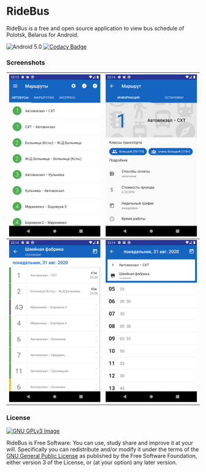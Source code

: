 # RideBus 

RideBus is a free and open source application to view bus schedule of Polotsk, Belarus for Android.

![Android 5.0](https://img.shields.io/badge/android-5.0+-brightgreen) [![Codacy Badge](https://api.codacy.com/project/badge/Grade/88024be81238434cb543f9696da0366a)](https://app.codacy.com/manual/SketchUpper/RideBus?utm_source=github.com&utm_medium=referral&utm_content=SketchUpper/RideBus&utm_campaign=Badge_Grade_Dashboard)

### Screenshots

| ![Screenshot_1598915621.png](https://raw.githubusercontent.com/SketchUpper/RideBus/master/art/Screenshot_1598915621.png) | ![Screenshot_1598915643.png](https://raw.githubusercontent.com/SketchUpper/RideBus/master/art/Screenshot_1598915643.png) |
|---|---|
| ![Screenshot_1598915657.png](https://raw.githubusercontent.com/SketchUpper/RideBus/master/art/Screenshot_1598915657.png)  | ![Screenshot_1598915664.png](https://raw.githubusercontent.com/SketchUpper/RideBus/master/art/Screenshot_1598915664.png) |

### License
[![GNU GPLv3 Image](https://www.gnu.org/graphics/gplv3-127x51.png)](http://www.gnu.org/licenses/gpl-3.0.en.html)  

RideBus is Free Software: You can use, study share and improve it at your
will. Specifically you can redistribute and/or modify it under the terms of the
[GNU General Public License](https://www.gnu.org/licenses/gpl.html) as
published by the Free Software Foundation, either version 3 of the License, or
(at your option) any later version.
